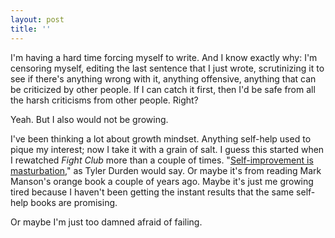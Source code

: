 ```yaml
---
layout: post
title: ''
---
```


I'm having a hard time forcing myself to write. And I know exactly why: I'm censoring myself, editing the last sentence that I just wrote, scrutinizing it to see if there's anything wrong with it, anything offensive, anything that can be criticized by other people. If I can catch it first, then I'd be safe from all the harsh criticisms from other people. Right?

Yeah. But I also would not be growing.

I've been thinking a lot about growth mindset. Anything self-help used to pique my interest; now I take it with a grain of salt. I guess this started when I rewatched *Fight Club* more than a couple of times. "[Self-improvement is masturbation](https://talktomejohnnie.com/self-improvement-is-masturbation/)," as Tyler Durden would say. Or maybe it's from reading Mark Manson's orange book a couple of years ago. Maybe it's just me growing tired because I haven't been getting the instant results that the same self-help books are promising.

Or maybe I'm just too damned afraid of failing.